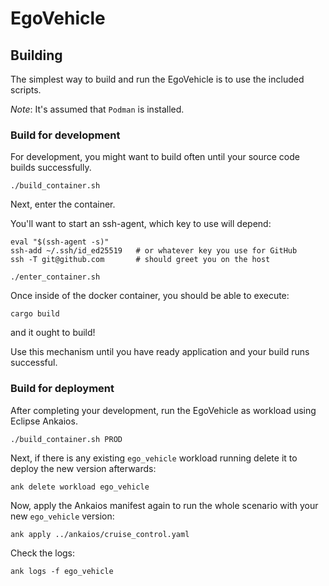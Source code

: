 # EgoVehicle

## Building

The simplest way to build and run the EgoVehicle is to use the included scripts.

_Note_: It's assumed that `Podman` is installed.

### Build for development

For development, you might want to build often until your source code builds successfully.

```shell
./build_container.sh
```

Next, enter the container.

You'll want to start an ssh-agent, which key to use will depend:

```shell
eval "$(ssh-agent -s)"
ssh-add ~/.ssh/id_ed25519   # or whatever key you use for GitHub
ssh -T git@github.com       # should greet you on the host
```

```shell
./enter_container.sh
```

Once inside of the docker container, you should be able to execute:

```shell
cargo build
```

and it ought to build!

Use this mechanism until you have ready application and your build runs successful.

### Build for deployment

After completing your development, run the EgoVehicle as workload using Eclipse Ankaios.

```shell
./build_container.sh PROD
```

Next, if there is any existing `ego_vehicle` workload running delete it to deploy the new version afterwards:

```shell
ank delete workload ego_vehicle
```

Now, apply the Ankaios manifest again to run the whole scenario with your new `ego_vehicle` version:

```shell
ank apply ../ankaios/cruise_control.yaml
```

Check the logs:

```shell
ank logs -f ego_vehicle
```

